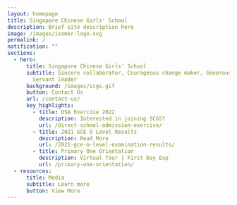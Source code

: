 ```yaml
---
layout: homepage
title: Singapore Chinese Girls' School
description: Brief site description here
image: /images/isomer-logo.svg
permalink: /
notification: ""
sections:
  - hero:
      title: Singapore Chinese Girls' School
      subtitle: Sincere collaborator, Courageous change maker, Generous contributor,
        Servant leader
      background: /images/scgs.gif
      button: Contact Us
      url: /contact-us/
      key_highlights:
        - title: DSA Exercise 2022
          description: Interested in joining SCGS?
          url: /direct-school-admission-exercise/
        - title: 2021 GCE O Level Results
          description: Read More
          url: /2021-gce-o-level-examination-results/
        - title: Primary One Orientation
          description: Virtual Tour | First Day Exp
          url: /primary-one-orientation/
  - resources:
      title: Media
      subtitle: Learn more
      button: View More
---
```

